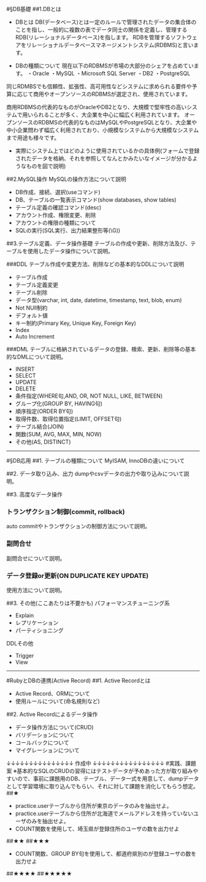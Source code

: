#§DB基礎
##1.DBとは
- DBとは
DB(データベース)とは一定のルールで管理されたデータの集合体のことを指し、一般的に複数の表でデータ同士の関係を定義し、管理するRDB(リレーショナルデータベース)を指します。
RDBを管理するソフトウェアをリレーショナルデータベースマネージメントシステム(RDBMS)と言います。

- DBの種類について
現在以下のRDBMSが市場の大部分のシェアを占めています。
・Oracle
・MySQL
・Microsoft SQL Server
・DB2
・PostgreSQL

同じRDMBSでも信頼性、拡張性、高可用性などシステムに求められる要件や予算に応じて商用やオープンソースのRDBMSが選定され、使用されています。

商用RDBMSの代表的なものがOracleやDB2となり、大規模で堅牢性の高いシステムで用いられることが多く、大企業を中心に幅広く利用されています。
オープンソースのRDBMSの代表的なものはMySQLやPostgreSQLとなり、大企業や中小企業問わず幅広く利用されており、小規模なシステムから大規模なシステムまで用途も様々です。


- 実際にシステム上ではどのように使用されているかの具体例(フォームで登録されたデータを格納、それを参照してなんとかみたいなイメージが分かるようなものを図で説明)

##2.MySQL操作
MySQLの操作方法について説明

- DB作成、接続、選択(useコマンド)
- DB、テーブルの一覧表示コマンド(show databases, show tables)
- テーブル定義の確認コマンド(desc)
- アカウント作成、権限変更、削除
- アカウントの権限の種類について
- SQLの実行(SQL実行、出力結果整形等(\G))

##3.テーブル定義、データ操作基礎
テーブルの作成や更新、削除方法及び、テーブルを使用したデータ操作について説明。

###DDL
テーブル作成や変更方法、削除などの基本的なDDLについて説明

- テーブル作成
- テーブル定義変更
- テーブル削除
- データ型(varchar, int, date, datetime, timestamp, text, blob, enum)
- Not NUll制約
- デフォルト値
- キー制約(Primary Key, Unique Key, Foreign Key)
- Index
- Auto Increment

###DML
テーブルに格納されているデータの登録、検索、更新、削除等の基本的なDMLについて説明。

- INSERT
- SELECT
- UPDATE
- DELETE
- 条件指定(WHERE句,AND, OR, NOT NULL, LIKE, BETWEEN)
- グループ化(GROUP BY, HAVING句)
- 順序指定(ORDER BY句)
- 取得件数、取得位置指定(LIMIT, OFFSET句)
- テーブル結合(JOIN)
- 関数(SUM, AVG, MAX, MIN, NOW)
- その他(AS, DISTINCT)

---
#§DB応用
##1. テーブルの種類について
MyISAM, InnoDBの違いについて

##2. データ取り込み、出力
dumpやcsvデータの出力や取り込みについて説明。

##3. 高度なデータ操作
### トランザクション制御(commit, rollback)
auto commitやトランザクションの制御方法について説明。

### 副問合せ
副問合せについて説明。

### データ登録or更新(ON DUPLICATE KEY UPDATE)
使用方法について説明。

##3. その他(ここあたりは不要かも)
パフォーマンスチューニング系
- Explain
- レプリケーション
- パーティショニング

DDLその他
- Trigger
- View

---
#RubyとDBの連携(Active Record)
##1. Active Recordとは
- Active Record、ORMについて
- 使用ルールについて(命名規則など)

##2. Active Recordによるデータ操作
- データ操作方法について(CRUD)
- バリデーションについて
- コールバックについて
- マイグレーションについて



↓↓↓↓↓↓↓↓↓↓↓↓↓↓↓ 作成中 ↓↓↓↓↓↓↓↓↓↓↓↓↓↓↓↓
#実践、課題案
※基本的なSQLのCRUDの習得にはテストデータが予めあった方が取り組みやすいので、事前に課題用のDB、テーブル、データ一式を用意して、dumpデータとして学習環境に取り込んでもらい、それに対して課題を消化してもらう想定。
##★
- practice.userテーブルから住所が東京のデータのみを抽出せよ。
- practice.userテーブルから住所が北海道でメールアドレスを持っていないユーザのみを抽出せよ。
- COUNT関数を使用して、埼玉県が登録住所のユーザの数を出力せよ

##★★
##★★★
- COUNT関数、GROUP BY句を使用して、都道府県別のが登録ユーザの数を出力せよ

##★★★★
##★★★★★
